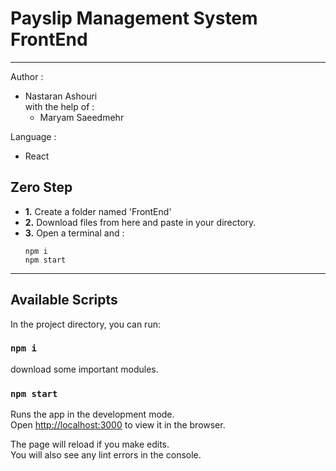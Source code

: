 # Payslip Management System FrontEnd
----
Author :
  - Nastaran Ashouri<br />
  with the help of :
    - Maryam Saeedmehr
 
Language : 
  - React


## Zero Step 
  - **1.** Create a folder named 'FrontEnd'
  - **2.** Download files from here and paste in your directory.
  - **3.** Open a terminal and :
    ```
    npm i
    npm start
    ```
    
----
## Available Scripts

In the project directory, you can run:

### `npm i`

download some important modules.

### `npm start`

Runs the app in the development mode.<br />
Open [http://localhost:3000](http://localhost:3000) to view it in the browser.

The page will reload if you make edits.<br />
You will also see any lint errors in the console.
